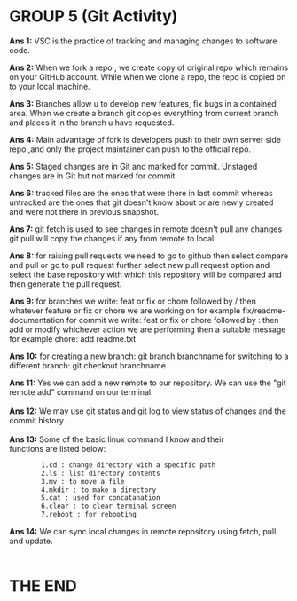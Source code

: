 
 # GROUP 5 (Git Activity)

**Ans 1:** VSC is the practice of tracking and managing changes to software code.

**Ans 2:** When we fork a repo , we create copy of original repo which remains on your GitHub account.
While when we clone a repo, the repo is copied on to your local machine.

**Ans 3:** Branches allow u to develop new features, fix bugs in a contained area. When we create a branch git copies everything from current branch and places it in the branch u have requested.

**Ans 4:** Main advantage of fork is developers push to their own server side repo ,and only the project maintainer can push to the official repo.

**Ans 5:** Staged changes are in Git and marked for commit.
Unstaged changes are in Git but not marked for commit.

**Ans 6:** tracked files are the ones that were there in last commit whereas untracked are the ones that git doesn't know about or are newly created and were not there in previous snapshot.

**Ans 7:** git fetch is used to see changes in remote doesn't pull any changes
git pull will copy the changes if any from remote to local.

**Ans 8:** for raising pull requests we need to go to github then select compare and pull or go to pull request further select new pull request option and select the base repository with which this repository will be compared and then generate the pull request.

**Ans 9:** for branches we write: feat or fix or chore followed by / then whatever feature or fix or chore we are working on for example fix/readme-documentation
for commit we write: feat or fix or chore followed by : then add or modify whichever action we are performing then a suitable message for example chore: add readme.txt

**Ans 10:** for creating a new branch: git branch branchname
for switching to a different branch: git checkout branchname 

**Ans 11:**  Yes we can add a new remote to our repository. We can use the "git remote add" command on our terminal.</br></br>
**Ans 12:**  We may use git status and git log to view status of changes and the commit history  .</br></br>
**Ans 13:** Some of the basic linux command I know and their </br>
functions are listed below:
```sh
        1.cd : change directory with a specific path
        2.ls : list directory contents
        3.mv : to move a file
        4.mkdir : to make a directory
        5.cat : used for concatanation
        6.clear : to clear terminal screen
        7.reboot : for rebooting
```
**Ans 14:** We can sync local changes in remote repository using fetch, pull and update.</br></br>

# THE END

